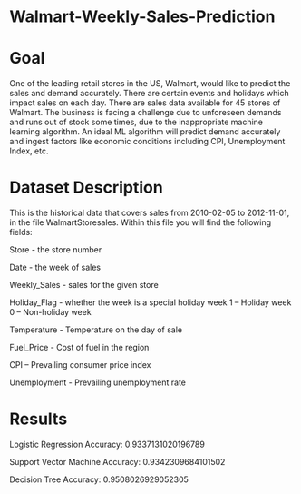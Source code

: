 # Walmart-Weekly-Sales-Prediction

# Goal

One of the leading retail stores in the US, Walmart, would like to predict the sales and demand accurately. There are certain events and holidays which impact sales on each day. There are sales data available for 45 stores of Walmart. The business is facing a challenge due to unforeseen demands and runs out of stock some times, due to the inappropriate machine learning algorithm. An ideal ML algorithm will predict demand accurately and ingest factors like economic conditions including CPI, Unemployment Index, etc.

# Dataset Description

This is the historical data that covers sales from 2010-02-05 to 2012-11-01, in the file WalmartStoresales. Within this file you will find the following fields:

Store - the store number

Date - the week of sales

Weekly_Sales - sales for the given store

Holiday_Flag - whether the week is a special holiday week 1 – Holiday week 0 – Non-holiday week

Temperature - Temperature on the day of sale

Fuel_Price - Cost of fuel in the region

CPI – Prevailing consumer price index

Unemployment - Prevailing unemployment rate



# Results

Logistic Regression Accuracy: 0.9337131020196789

Support Vector Machine Accuracy: 0.9342309684101502

Decision Tree Accuracy: 0.9508026929052305
